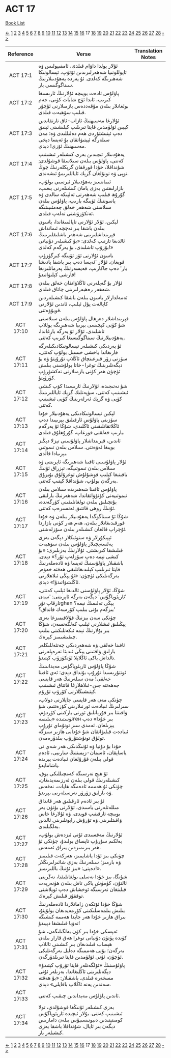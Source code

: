 # ACT 17
[Book List](../README.md)

[<-](./chapter_16.md) [1](./chapter_1.md) [2](./chapter_2.md) [3](./chapter_3.md) [4](./chapter_4.md) [5](./chapter_5.md) [6](./chapter_6.md) [7](./chapter_7.md) [8](./chapter_8.md) [9](./chapter_9.md) [10](./chapter_10.md) [11](./chapter_11.md) [12](./chapter_12.md) [13](./chapter_13.md) [14](./chapter_14.md) [15](./chapter_15.md) [16](./chapter_16.md) 17 [18](./chapter_18.md) [19](./chapter_19.md) [20](./chapter_20.md) [21](./chapter_21.md) [22](./chapter_22.md) [23](./chapter_23.md) [24](./chapter_24.md) [25](./chapter_25.md) [26](./chapter_26.md) [27](./chapter_27.md) [28](./chapter_28.md) [->](./chapter_18.md)

| Reference | Verse | Translation Notes |
|:---------:|-------|-------------------|
|ACT 17:1|ئۇلار يولدا داۋام قىلدى، ئامفىپولىس ۋە ئاپوللونىيا شەھەرلىرىدىن ئۆتۈپ، تېسالونىكا شەھىرىگە كەلدى. ئۇ يەردە يەھۇدىىلارنىڭ سىناگوگىسى بار.||
|ACT 17:2|پاۋلۇس ئادەت بويىچە ئۇلارنىڭ ئارىسىغا كىرىپ، ئاندا ئۈچ شابات كۈنى، جەم بولغانلار بىلەن مۇقەددەس يازمىلارنى ئۇچۇر قىلىپ سۆھبەت قىلدى.||
|ACT 17:3|ئۇلارغا مەسىھنىڭ ئازاب-ئاق تارتقاندىن كېيىن ئۆلۈمدىن قايتا تىرىلىپ كېلىشىنى ئېنىق دەپ ئېنىشتۇردى ھەم دەلىللىدى ۋە: مەن سىلەرگە ئېيتىۋاتقان بۇ ئەيسا دېخى مەسىھنىڭ ئۆزى! دېدى.||
|ACT 17:4|يەھۇدىىلار ئىچىدىن بەزى كىشىلەر ئىشىنىپ كەتتى، پاۋلۇس بىلەن سىلاسقا قوشۇلدى; شۇنداقلا، خۇدا قورققان گرېكلەرنىڭ چوڭ توپى ۋە تونۇلغان گرېك ئاياللىرىمۇ ئىشەندى.||
|ACT 17:5|ئىمانسىز يەھۇدىيلار ئىرسىي بولۇپ، بازارلىقتىن بەزى يامان كىشىلەرنى يىغىپ، گۇرۇھ قىلىپ شەھەرنى تەلپىكە سالدى ۋە ياسوننىڭ ئۆيىگە بارىپ، پاۋلۇس بىلەن سىلاسنى شەھەر خەلق جەمئىيىتىگە ئەتكۈزۈشنى تەلەپ قىلدى.||
|ACT 17:6|لېكىن، ئۇلار ئۇلارنى تاپالمىغاندا، ياسون بىلەن باشقا بىر نەچچە ئىمانداش قېرىنداشلىرىنى شەھەر باشلىقلىرىنىڭ ئالدىغا تارتىپ كەلدى: «بۇ كىشىلەر دۇنيانى بۇزۇپ تاشلىدى، بۇ يەرگەم كەلدى!»||
|ACT 17:7|ياسون ئۇلارنى ئۆز ئۆيىگە كىرگۈزۈپ قويغان. ئۇلار 'ئەيسا دەپ بىر باشقا پادىشا بار' دەپ جاكارىپ، قەيسەرنىڭ پەرمانلىرىغا قارشى كېلىۋاتىدۇ!||
|ACT 17:8|ئۇلار بۇ گەپلەرنى ئاڭلاۋاتقان خەلق بىلەن شەھەر رەھبەرلىرىنى چاتاق قىلدى.||
|ACT 17:9|ئەمەلدارلار ياسون بىلەن باشقا كىشىلەردىن كاپالەت پۇل ئېلىپ، ئاندىن ئۇلارنى قويۇۋەتتى.||
|ACT 17:10|قېرىنداشلار دەرھال پاۋلۇس بىلەن سىلاسنى شۇ كۈنى كېچىسى بېرىيا شەھىرىگە يوللاپ تاشلىدى. ئۇلار ئۇ يەرگە بارغاندا، يەھۇدىيلارنىڭ سىناگوگىسىغا كىرىپ كەتتى.||
|ACT 17:11|ئۇ يەردىكى كىشىلەر تېسالونىكادىكىلەرگە قارىغاندا ياخشى خىسىل بولۇپ كەتتى، سۆزنى زۆر قىزغىنچاق ئاڭلاپ تۇرۇپتۇ ۋە بۇ دېگەنلىرىنىڭ توغرا-خاتا بولۇشىنى بىلىش ئۈچۈن ھەر كۈنى يازمىلارنى تەكشۈرۈپ كۆرۈپتۇ.||
|ACT 17:12|شۇ نەتىجىدە، ئۇلارنىڭ ئارىسىدا كۆپ كىشى ئىشىنىپ كەتتى، سۈپەتلىك گرېك ئاياللىرىنىڭ كۆپى ۋە گرېك ئەرلەرىنىڭ كۆپى ئىشىنىپ كەتتى.||
|ACT 17:13|لېكىن تېسالونىكادىكى يەھۇدىيلار خۇدا سۆزىنى پاۋلۇس ئارقىلىق بېرىيىدا دەپ ئاڭلاتقانلىقىنى ئاڭلىدى، شۇڭا ئۇ يەرگەم بارىپ خەلقنى قوزغاپ، گۇرۇھلۇق قىلدى.||
|ACT 17:14|ئاندىن، قېرىنداشلار پاۋلۇسنى تېزلا دېڭىز بويىغا ئەۋەتتى. سىلاس بىلەن تىموتىي بېرىيادا قالدى.||
|ACT 17:15|ئۇلار پاۋلۇسنى ئافىنا شەھىرىگە ئاپرىتتى ۋە سىلاس بىلەن تىموتىيگە، تېزراق ئۇنىڭ ياقىنىغا كېلىپ قوشۇلۇش توغرۇلۇق بۇيرۇق بەرگەن بولۇپ، شۇنداقلا كېتىپ كەتتى.||
|ACT 17:16|پاۋلۇس ئافىنا شەھىرىدە سىلاس بىلەن تىموتىيەنى كۈتۈۋاتقاندا، شەھەرنىڭ بارلىقى بۇتچىلىق بىلەن تولغانلىقىنى كۆرگەندە، ئۇنىڭ روھى قاتتىق ئەنسىرەپ كەتتى.||
|ACT 17:17|شۇڭا ئۇ سىناگوگدا يەھۇدىيلار بىلەن ۋە خۇدا قورقىدىغانلار بىلەن، ھەم ھەر كۈنى بازاردا ئۇچراپ قالغان كىشىلەر بىلەن سۆزلەشتى.||
|ACT 17:18|ئېپىكۇرلار ۋە ستوئىكلار دېگەن بەزى پەلسەپچىلار پاۋلۇس بىلەن سۆھبەت قىلىشقا كىرىشتى. ئۇلارنىڭ بەزىلىرى: «بۇ كىشى نېمە دەپ سۆزلەپ تۇر؟» دېدى. باشقىلار پاۋلۇسنىڭ ئەيسا ۋە ئادەملەرنىڭ قايتا تىرىلىپ كېلىدىغانلىقى ھەقتە خەۋەر بەرگەنلىكى ئۈچۈن: «ئۇ يېڭى ئىلاھلارنى ئاڭلىتىۋاتىدۇ!» دېدى.||
|ACT 17:19|شۇڭا، ئۇلار پاۋلۇسنى ئالدىغا ئېلىپ كەتتى، 'ئارېئوپاگۇس' دېگەن يەرگە ئاپرىتتى: 'سەن تارقاپ تۇرghan يېڭى تەلىمىڭ نېمە؟ بىزگەم بۇنى بىلىپ كۆرسەك قانداق؟'||
|ACT 17:20|چۈنكى سەن بىزنىڭ قۇلاقىمىزغا بەزى يېڭىلىق ئىشلارنى ئېلىپ كەلگەنسەن، شۇڭا بىز بۇلارنىڭ نېمە ئىكەنلىكىنى بىلىپ چىقىشىمىز كېرەك.||
|ACT 17:21|ئافىنا خەلقى ۋە شەھەردىكى چەتئەللىكلەر بارلىق ۋاقتىنى يېڭى ئىدېئا تەرەپلەرنى تالداش ياكى ئاڭلاپلا ئۆتكۈزۈپ كېتىدۇ.||
|ACT 17:22|شۇڭا پاۋلۇس ئارېئوپاگۇس مەيدانىنىڭ ئوتتۇرىسىدا تۇرۇپ بۇنداق دېدى: ئەي ئافىنا خەلقى! مەن سىلەرنىڭ ھەر قايسى جەھەتتە جىن-ئىلاھلارغا قاتتاق ئىشىنىپ كېتىشىڭلارنى كۆرۈپ تۇرۇم.||
|ACT 17:23|چۈنكى مەن ھەر قايسى جايلارنى دولاپ، سىزلىرىڭ ئىبادەت ئورنىلارىنى كۆزەتتىم، شۇ ۋاقىتتا بىر قۇربانلىق ئورنى باركىنى كۆردۈم، ئۈستىدە «بىلىنمەген بىر خۇدا» دەپ يېزىلغان. ئەمدى سىز تونۇماي تۇرۇپ ئىبادەت قىلىۋاتقان شۇ خۇدانى ھازىر سىزگە تولۇق تونۇشتۇرۇپ بىلدۈرەمەن.||
|ACT 17:24|خۇدا بۇ دۇنيا ۋە ئۇنىڭدىكى ھەر شەي نى ياساپقان، ئاسمان-زېمىننىڭ سارىيى، ئادەم قولى بىلەن قۇرۇلغان ئىبادەت يېرىدە ياشامايدۇ.||
|ACT 17:25|ئۇ ھېچ نەرسىگە كەمچىللىكى يوق، كىشىلەرنىڭ قولى بىلەن ئەرزىمەيدىغان، چۈنكى ئۇ ھەممە ئادەمگە ھايات، نەفەس ۋە بارلىق زۆرۈر نەرسىلەرنى بېرىدۇ.||
|ACT 17:26|ئۇ بىر ئادەم ئارقىلىق ھەر قانداق مىللەتلەرنى ياسىدى، ئۇلارنى بۈتۈن يەر بويىچە تارقىتىپ قويدى، ۋە ئۇلارغا خاس ۋاقىتلىرىنى ۋە تۇرۇش رايونلىرىنى ئالدىن بەلگىلىدى.||
|ACT 17:27|ئۇلارنىڭ مەقسىدى ئۇنى ئىزدەش بولۇپ، بەلكىم سۇرۇپ تاپساق بولىدۇ، چۈنكى ئۇ ھەر بىرىمىزدىن يىراق ئەمەس.||
|ACT 17:28|چۈنكى بىز ئۇدا ياشايمىز، ھەركەت قىلىمىز ۋە بارمىز؛ سىلەرنىڭ بەزى شائىرلىرىڭلار دەپتى: «بىز ئۇنىڭ باللىرىمىز!».||
|ACT 17:29|شۇنگا، بىز خۇدا نەسلى بولغانلىقتا، تەڭرىنى ئالتۇن، كۈمۈش ياكى تاش بىلەن ھۈنەرپەت قىلىنغان نەرسىگە ئوخشاش دەپ ئويلاشنى توققۇز قىلىش كېرەك.||
|ACT 17:30|شۇڭا خۇدا ئۆتكەن زامانلاردا ئادەملەرنىڭ بىلىش بىلمەسلىكىنى كۆرمەيدىغان بولۇپتۇ، بىراق ھازىر خۇدا ھەر جايدا ھەممە كىشىگە تەۋبا قىلىشقا دېيىدۇ!||
|ACT 17:31|ئەپسكى خۇدا بىر كۈن بەلگىلىگەن، شۇ كۈندە پۈتۈن دۇنيانى توغرا ھەق قارار بىلەن ھېساب قىلىدىغان بىر كىشىنى تاللاپ بەرگەن؛ بۇنى ھەممىگە دەلىل بەرگەنلىكى ئۈچۈن، ئۇنى ئۆلۈمدىن قايتا تىرىلدۈرگەن.||
|ACT 17:32|پاۋلۇسنىڭ «ئۆلگەنلەر قايتا تۇرۇپ كېتىدۇ» دېگەنلىرىنى ئاڭلىغاندا، بەزىلەر ئۇنى مسخەرە قىلدى. باشقىلار: «بۇ ھەقتە سەندىن يەنە ئاڭلاپ باقايلى» دېدى.||
|ACT 17:33|ئاندىن پاۋلۇس مەيداندىن چىقىپ كەتتى.||
|ACT 17:34|بەزى كىشىلەر ئۇنىڭغا قوشۇلدى، تولا ئىشىنىپ كەتتى. بۇلار ئىچىدە ئارېئوپاگۇس كومىتېتىدىن دىيونىسىيۇس بىلەن دامارىس دېگەن بىر ئايال، شۇنداقلا باشقا بەزى كىشىلەر بار.||


[<-](./chapter_16.md) [1](./chapter_1.md) [2](./chapter_2.md) [3](./chapter_3.md) [4](./chapter_4.md) [5](./chapter_5.md) [6](./chapter_6.md) [7](./chapter_7.md) [8](./chapter_8.md) [9](./chapter_9.md) [10](./chapter_10.md) [11](./chapter_11.md) [12](./chapter_12.md) [13](./chapter_13.md) [14](./chapter_14.md) [15](./chapter_15.md) [16](./chapter_16.md) 17 [18](./chapter_18.md) [19](./chapter_19.md) [20](./chapter_20.md) [21](./chapter_21.md) [22](./chapter_22.md) [23](./chapter_23.md) [24](./chapter_24.md) [25](./chapter_25.md) [26](./chapter_26.md) [27](./chapter_27.md) [28](./chapter_28.md) [->](./chapter_18.md)